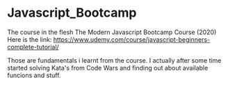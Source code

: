 # Javascript_Bootcamp
The course in the flesh The Modern Javascript Bootcamp Course (2020)
Here is the link: https://www.udemy.com/course/javascript-beginners-complete-tutorial/


Those are fundamentals i learnt from the course.
I actually after some time started solving Kata's from Code Wars and finding out about available funcions and stuff.
